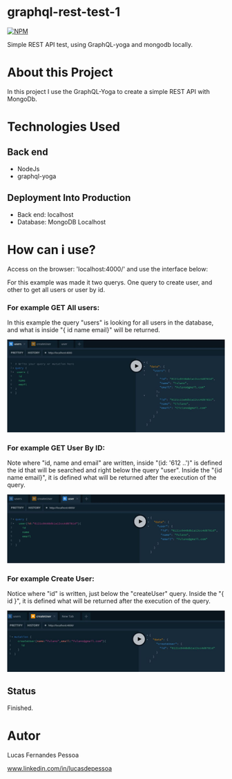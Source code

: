 # graphql-rest-test-1

[![NPM](https://img.shields.io/npm/l/react)](https://github.com/lucasdepessoa/curriculum/blob/main/LICENSE)

Simple REST API test, using GraphQL-yoga and mongodb locally.

# About this Project

In this project I use the GraphQL-Yoga to create a simple REST API with MongoDb.


# Technologies Used

## Back end
  - NodeJs
  - graphql-yoga

## Deployment Into Production
  - Back end: localhost
  - Database: MongoDB Localhost


# How can i use?
 Access on the browser: 'localhost:4000/' and use the interface below:

 For this example was made it two querys. One query to create user, and other to get all users or user by id.

### For example GET All users:
 In this example the query "users" is looking for all users in the database, and what is inside "{ id name email}" will be returned.
 
 <img src="https://raw.githubusercontent.com/lucasdepessoa/graphql-rest-test-1/main/backend/src/img/getAllUsersPassingTheFilter.jpg">

### For example GET User By ID:
 Note where "id, name and email" are written, inside "(id: '612 ..')" is defined the id that will be searched and right below the query "user". Inside the "{id name email}", it is defined what will be returned after the execution of the query.

 <img src="https://raw.githubusercontent.com/lucasdepessoa/graphql-rest-test-1/main/backend/src/img/getUserByIdAndReturnByFilter.jpg">

### For example Create User:
 Notice where "id" is written, just below the "createUser" query. Inside the "{ id }", it is defined what will be returned after the execution of the query.

 <img src="https://raw.githubusercontent.com/lucasdepessoa/graphql-rest-test-1/main/backend/src/img/createAndReturnId.JPG">


## Status
Finished.

# Autor
Lucas Fernandes Pessoa

www.linkedin.com/in/lucasdepessoa
